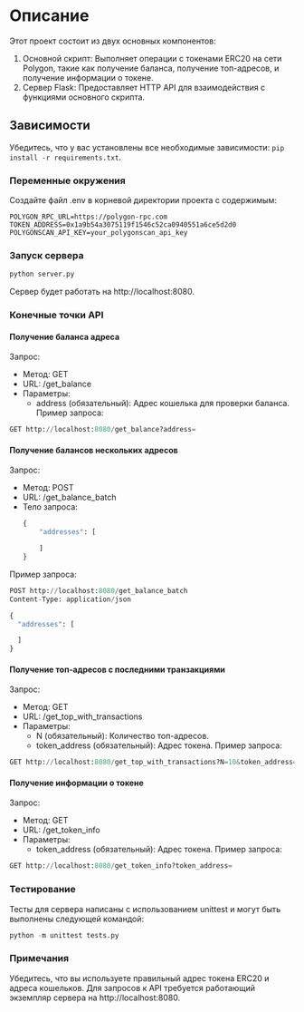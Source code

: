 # Описание

Этот проект состоит из двух основных компонентов:

1. Основной скрипт: Выполняет операции с токенами ERC20 на сети Polygon, такие как получение баланса, получение топ-адресов, и получение информации о токене.
2. Сервер Flask: Предоставляет HTTP API для взаимодействия с функциями основного скрипта.

## Зависимости

Убедитесь, что у вас установлены все необходимые зависимости: `pip install -r requirements.txt`.

### Переменные окружения
Создайте файл .env в корневой директории проекта с содержимым:
```makefeile
POLYGON_RPC_URL=https://polygon-rpc.com
TOKEN_ADDRESS=0x1a9b54a3075119f1546c52ca0940551a6ce5d2d0
POLYGONSCAN_API_KEY=your_polygonscan_api_key
```

### Запуск сервера
```python
python server.py
```
Сервер будет работать на http://localhost:8080.

### Конечные точки API
#### Получение баланса адреса
Запрос:

- Метод: GET
- URL: /get_balance
- Параметры:
    - address (обязательный): Адрес кошелька для проверки баланса.
Пример запроса:
```python
GET http://localhost:8080/get_balance?address=
```
#### Получение балансов нескольких адресов
Запрос:

- Метод: POST
- URL: /get_balance_batch
- Тело запроса:
    ```python
    {
        "addresses": [
    
        ]
  }
    ```

Пример запроса:
```python
POST http://localhost:8080/get_balance_batch
Content-Type: application/json

{
  "addresses": [

  ]
}

```
#### Получение топ-адресов с последними транзакциями
Запрос:

- Метод: GET
- URL: /get_top_with_transactions
- Параметры:
    - N (обязательный): Количество топ-адресов.
    - token_address (обязательный): Адрес токена. 
Пример запроса:
```python
GET http://localhost:8080/get_top_with_transactions?N=10&token_address=
```
#### Получение информации о токене
Запрос:

- Метод: GET
- URL: /get_token_info
- Параметры:
    - token_address (обязательный): Адрес токена.
Пример запроса:
```python
GET http://localhost:8080/get_token_info?token_address=
```

### Тестирование
Тесты для сервера написаны с использованием unittest и могут быть выполнены следующей командой:
```python
python -m unittest tests.py
```
### Примечания
Убедитесь, что вы используете правильный адрес токена ERC20 и адреса кошельков.
Для запросов к API требуется работающий экземпляр сервера на http://localhost:8080.

